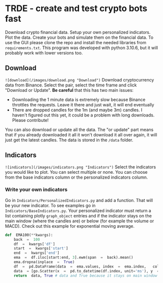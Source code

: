 # TRDE - create and test crypto bots fast

Download crypto financial data. Setup your own personalized indicators. Plot the data. Create your bots and simulate them on the financial data.
To use the GUI please clone the repo and install the needed libraries from `requirements.txt`. This program was developed with python 3.10.6, but it will probably work with lower versions too.
## Download
`![download](/images/download.png "Download")`
Download cryptocurrency data from Binance. Select the pair, select the time frame and click "Download or Update". **Be careful** that this has two main issues:

 - Downloading the 1 minute data is extremely slow because Binance throttles the requests. Leave it there and just wait, it will end eventually
 - There are dropped candles for the 1m (and maybe 3m) candles. I haven't figured out this yet, it could be a problem with long downloads. Please contribute!

You can also download or update all the data. The "or update" part means that if you already downloaded it all it won't download it all over again, it will just get the latest candles. The data is stored in the `/data` folder.
## Indicators
`![indicators](/images/indicators.png "Indicators")`
Select the indicators you would like to plot. You can select multiple or none. You can choose from the base indicators column or the personalized indicators column.
### Write your own indicators
Go in `Indicators/PersonalizedIndicators.py` and add a function. That will be your new indicator. To see examples go in `Indicators/BaseIndicators.py`. Your personalized indicator must return a list containing plotly `graph_object` entries and if the indicator stays on the main window (where the candles are) or below (for example the volume or MACD). Check out this example for exponential moving average. 
```python
def  EMA100(**kwargs):
	back  =  100
	df  =  kwargs['df']
	start  =  kwargs['start']
	end  =  kwargs['end']
	ema  =  df.iloc[start:end, 3].ewm(span  =  back).mean()
	ema.dropna(inplace  =  True)
	df  =  pd.DataFrame(data  =  ema.values, index  =  ema.index, 	columns=['EMA100'])
	data  = [go.Scatter(x  =  pd.to_datetime(df.index, unit='ms'), y  =  df.iloc[:,0], opacity  =  0.8, line=dict(width=2), name  =  "EMA100")]
	return  data, True # data and True because it stays on main window
```

